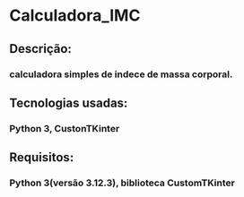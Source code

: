 # Calculadora_IMC

## Descrição:
### calculadora simples de indece de massa corporal.

## Tecnologias usadas:
### Python 3, CustonTKinter

## Requisitos:
### Python 3(versão 3.12.3), biblioteca CustomTKinter
